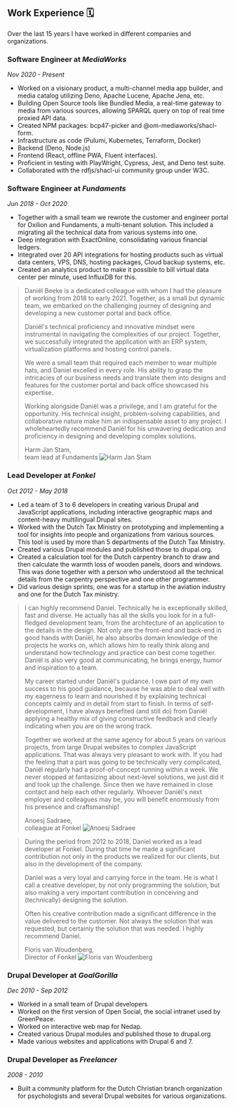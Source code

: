 Work Experience 🗓️
---------------

Over the last 15 years I have worked in different companies and organizations.

<div class="timeline">

<div class="details"><div class="summary">

### Software Engineer at _MediaWorks_

*Nov 2020 - Present*

</div>

-   Worked on a visionary product, a multi-channel media app builder, and media catalog utilizing Deno, Apache Lucene, Apache Jena, etc.
-   Building Open Source tools like Bundled Media, a real-time gateway to media from various sources, allowing SPARQL query on top of real time proxied API data.
-   Created NPM packages: bcp47-picker and @om-mediaworks/shacl-form.
-   Infrastructure as code (Pulumi, Kubernetes, Terraform, Docker)
-   Backend (Deno, Node.js)
-   Frontend (React, offline PWA, Fluent interfaces).
-   Proficient in testing with PlayWright, Cypress, Jest, and Deno test suite.
-   Collaborated with the rdfjs/shacl-ui community group under W3C.


</div>

<div class="details"><div class="summary">

### Software Engineer at _Fundaments_

*Jun 2018 - Oct 2020*

</div>


-   Together with a small team we rewrote the customer and engineer portal for Oxilion and Fundaments, a multi-tenant solution. This included a migrating all the technical data from various systems into one. 
-   Deep integration with ExactOnline, consolidating various financial ledgers.
-   Integrated over 20 API integrations for hosting products such as virtual data centers, VPS, DNS, hosting packages, Cloud backup systems, etc.
-   Created an analytics product to make it possible to bill virtual data center per minute, used InfluxDB for this.

> Daniël Beeke is a dedicated colleague with whom I had the pleasure of working from 2018 to
early 2021. Together, as a small but dynamic team, we embarked on the challenging journey of
designing and developing a new customer portal and back office.
>
> Daniël's technical proficiency and innovative mindset were instrumental in navigating the
complexities of our project. Together, we successfully integrated the application with an ERP
system, virtualization platforms and hosting control panels.
>
> We were a small team that required each member to wear multiple hats, and Daniel excelled in
every role. His ability to grasp the intricacies of our business needs and translate them into
designs and features for the customer portal and back office showcased his expertise.
>
> Working alongside Daniël was a privilege, and I am grateful for the opportunity. His technical
insight, problem-solving capabilities, and collaborative nature make him an indispensable asset
to any project. I wholeheartedly recommend Daniël for his unwavering dedication and
proficiency in designing and developing complex solutions.
>
> Harm Jan Stam, <br />team lead at Fundaments ![Harm Jan Stam](/harmjan.jpeg)

</div>

<div class="details"><div class="summary">

### Lead Developer at _Fonkel_

*Oct 2012 - May 2018*

</div>

-   Led a team of 3 to 6 developers in creating various Drupal and JavaScript applications, including interactive geographic maps and content-heavy multilingual Drupal sites.
-   Worked with the Dutch Tax Ministry on prototyping and implementing a tool for insights into people and organizations from various sources. This tool is used by more than 5 departments of the Dutch Tax Ministry.
- Created various Drupal modules and published those to drupal.org.
- Created a calculation tool for the Dutch carpentry branch to draw and then calculate the warmth loss of wooden panels, doors and windows. This was done together with a person who understood all the technical details from the carpentry perspective and one other programmer.
- Did various design sprints, one was for a startup in the aviation industry and one for the Dutch Tax ministry.

> I can highly recommend Daniel. Technically he is exceptionally skilled, fast and diverse. He actually has all the skills you look for in a full-fledged development team, from the architecture of an application to the details in the design. Not only are the front-end and back-end in good hands with Daniël, he also absorbs domain knowledge of the projects he works on, which allows him to really think along and understand how technology and practice can best come together. Daniël is also very good at communicating, he brings energy, humor and inspiration to a team.
>
> My career started under Daniël's guidance. I owe part of my own success to his good guidance, because he was able to deal well with my eagerness to learn and nourished it by explaining technical concepts calmly and in detail from start to finish. In terms of self-development, I have always benefited (and still do) from Daniël applying a healthy mix of giving constructive feedback and clearly indicating when you are on the wrong track.
>
> Together we worked at the same agency for about 5 years on various projects, from large Drupal websites to complex JavaScript applications. That was always very pleasant to work with. If you had the feeling that a part was going to be technically very complicated, Daniël regularly had a proof-of-concept running within a week. We never stopped at fantasizing about next-level solutions, we just did it and took up the challenge. Since then we have remained in close contact and help each other regularly. Whoever Daniël's next employer and colleagues may be, you will benefit enormously from his presence and craftsmanship!
>
> Anoesj Sadraee, <br />colleague at Fonkel ![Anoesj Sadraee](/anoesj.jpeg)

> During the period from 2012 to 2018, Daniel worked as a lead developer at Fonkel. During that time he made a significant contribution not only in the products we realized for our clients, but also in the development of the company. 
> 
> Daniel was a very loyal and carrying force in the team. He is what I call a creative developer, by not only programming the solution, but also making a very important contribution in conceiving and (technically) designing the solution. 
> 
> Often his creative contribution made a significant difference in the value delivered to the customer. Not always the solution that was requested, but certainly the solution that was needed. I highly recommend Daniel.
>
> Floris van Woudenberg, <br />Director of Fonkel ![Floris van Woudenberg](/floris.jpeg)


</div>

<div class="details"><div class="summary">

### Drupal Developer at _GoalGorilla_

*Dec 2010 - Sep 2012*

</div>

- Worked in a small team of Drupal developers
- Worked on the first version of Open Social, the social intranet used by GreenPeace.
- Worked on interactive web map for Nedap.
- Created various Drupal modules and published those to drupal.org
- Made various websites and applications with Drupal 6 and 7.

</div>

<div class="details"><div class="summary">

### Drupal Developer as _Freelancer_

*2008 - 2010*

</div>


-   Built a community platform for the Dutch Christian branch organization for psychologists and several Drupal websites for various organizations.

</div>

</div>